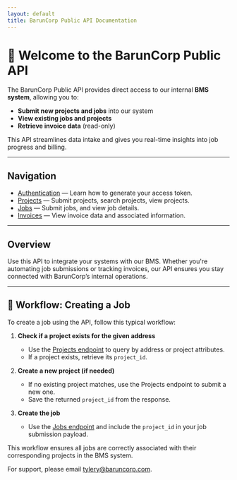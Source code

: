 ```yaml
---
layout: default
title: BarunCorp Public API Documentation
---
```


# 👋 Welcome to the BarunCorp Public API

The BarunCorp Public API provides direct access to our internal **BMS system**, allowing you to:

- **Submit new projects and jobs** into our system  
- **View existing jobs and projects**  
- **Retrieve invoice data** (read-only)

This API streamlines data intake and gives you real-time insights into job progress and billing.

---

## Navigation

- [Authentication](authentication.md) — Learn how to generate your access token.
- [Projects](projects.md) — Submit projects, search projects, view projects.
- [Jobs](jobs.html) — Submit jobs, and view job details.
- [Invoices](invoices.html) — View invoice data and associated information.

---

## Overview

Use this API to integrate your systems with our BMS. Whether you're automating job submissions or tracking invoices, our API ensures you stay connected with BarunCorp’s internal operations.

---

## 🔁 Workflow: Creating a Job

To create a job using the API, follow this typical workflow:

1. **Check if a project exists for the given address**
   - Use the [Projects endpoint](projects.md) to query by address or project attributes.
   - If a project exists, retrieve its `project_id`.

2. **Create a new project (if needed)**
   - If no existing project matches, use the Projects endpoint to submit a new one.
   - Save the returned `project_id` from the response.

3. **Create the job**
   - Use the [Jobs endpoint](jobs.html) and include the `project_id` in your job submission payload.

This workflow ensures all jobs are correctly associated with their corresponding projects in the BMS system.

For support, please email [tylery@baruncorp.com](mailto:tylery@baruncorp.com).